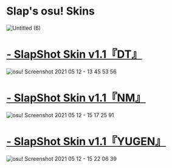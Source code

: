 # Slap's osu! Skins

![Untitled (6)](https://user-images.githubusercontent.com/83562005/118030929-ef094c00-b333-11eb-9732-54445e4d4b13.png)

# [ - SlapShot Skin v1.1『DT』](https://mega.nz/file/LiYFxK7B#IxMWIVl187SafssGI65Dj2hL5_yg4Uo6f1B76ftKXUM)
![osu! Screenshot 2021 05 12 - 13 45 53 56](https://user-images.githubusercontent.com/83562005/118020718-6b962d80-b328-11eb-8d42-71eb04fdf1f9.png)

# [ - SlapShot Skin v1.1『NM』](https://mega.nz/file/D7xWRZqA#dMhxFC8s6i_WK4FQEj4d3SKvH-MDhT-0fAmK2PpxhaY)
![osu! Screenshot 2021 05 12 - 15 17 25 91](https://user-images.githubusercontent.com/83562005/118032040-347a4900-b335-11eb-9bf1-d2ed893e5bd2.png)

# [ - SlapShot Skin v1.1『YUGEN』](https://mega.nz/file/f6hjjI7b#QMVub2iwjyL-UwT5m6tRmGdDt9nINO5TVGMAqDA8KpQ)
![osu! Screenshot 2021 05 12 - 15 22 06 39](https://user-images.githubusercontent.com/83562005/118032979-40b2d600-b336-11eb-892b-b1764f7c4a33.png)
